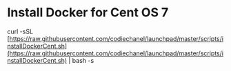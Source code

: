 # Install Docker for Cent OS 7

curl -sSL [https://raw.githubusercontent.com/codiechanel/launchpad/master/scripts/installDockerCent.sh](https://raw.githubusercontent.com/codiechanel/launchpad/master/scripts/installDockerCent.sh) \| bash -s




